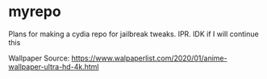# myrepo

Plans for making a cydia repo for jailbreak tweaks. IPR. IDK if I will continue this

Wallpaper Source: https://www.walpaperlist.com/2020/01/anime-wallpaper-ultra-hd-4k.html